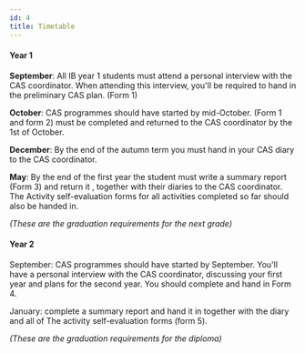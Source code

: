 ```yaml
---
id: 4
title: Timetable
---
```


#### Year 1

**September**: All IB year 1 students must attend a personal interview with the CAS coordinator. When attending this interview, you'll be required to hand in the preliminary CAS plan. (Form 1)

**October**: CAS programmes should have started by mid-October. (Form 1 and form 2) must be completed and returned to the CAS coordinator by the 1st of October.

**December**: By the end of the autumn term you must hand in your CAS diary to the CAS coordinator.

**May**: By the end of the first year the student must write a summary report (Form 3) and return it , together with their diaries to the CAS coordinator. The Activity self-evaluation forms for all activities completed so far should also be handed in.

_(These are the graduation requirements for the next grade)_

#### Year 2

September: CAS programmes should have started by September. You'll have a personal interview with the CAS coordinator, discussing your first year and plans for the second year. You should complete and hand in Form 4.

January: complete a summary report and hand it in together with the diary and all of The activity self-evaluation forms (form 5).

_(These are the graduation requirements for the diploma)_
